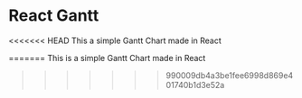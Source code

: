 # React Gantt

<<<<<<< HEAD
This a simple Gantt Chart made in React



=======
This is a simple Gantt Chart made in React
>>>>>>> 990009db4a3be1fee6998d869e401740b1d3e52a
